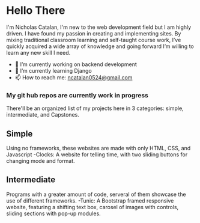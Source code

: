 # Hello There 
I'm Nicholas Catalan, I'm new to the web development field but I am highly driven. I have found my passion in creating and implementing sites. By mixing traditional classroom learning and self-taught course work, I’ve quickly acquired a wide array of knowledge and going forward I’m willing to learn any new skill I need.

- 🔭 I’m currently working on backend development
- 🌱 I’m currently learning Django
- 📫 How to reach me: ncatalan0524@gmail.com

### My git hub repos are currently work in progress
There'll be an organized list of my projects here in 3 categories: simple, intermediate, and Capstones.

## Simple
Using no frameworks, these websites are made with only HTML, CSS, and Javascript
-Clocks: A website for telling time, with two sliding buttons for changing mode and format.

## Intermediate
Programs with a greater amount of code, serveral of them showcase the use of different frameworks.
-Tunic: A Bootstrap framed responsive website, featuring a shifting text box, carosel of images with controls, sliding sections with pop-up modules.

